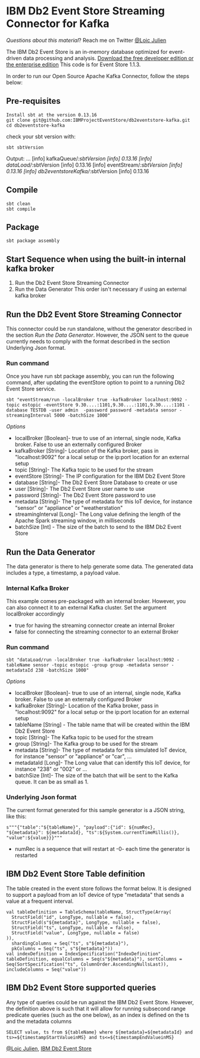 # IBM Db2 Event Store Streaming Connector for Kafka

*Questions about this material*? Reach me on Twitter [@Loic Julien](https://twitter.com/loicjulien)

The IBM Db2 Event Store is an in-memory database optimized for event-driven data processing and analysis. [Download the free developer edition or the enterprise edition](https://www.ibm.com/us-en/marketplace/db2-event-store)
This code is for Event Store 1.1.3.

In order to run our Open Source Apache Kafka Connector, follow the steps below:

## Pre-requisites
```
Install sbt at the version 0.13.16
git clone git@github.com:IBMProjectEventStore/db2eventstore-kafka.git
cd db2eventstore-kafka
```

check your sbt version with:
```
sbt sbtVersion
```
Output:
...
[info] kafkaQueue/*:sbtVersion
[info] 	0.13.16
[info] dataLoad/*:sbtVersion
[info] 	0.13.16
[info] eventStream/*:sbtVersion
[info] 	0.13.16
[info] db2eventstoreKafka/*:sbtVersion
[info] 	0.13.16

## Compile
```
sbt clean
sbt compile
```

## Package
```
sbt package assembly
```

## Start Sequence when using the built-in internal kafka broker
1. Run the Db2 Event Store Streaming Connector
2. Run the Data Generator
This order isn't necessary if using an external kafka broker

## Run the Db2 Event Store Streaming Connector

This connector could be run standalone, without the generator described in the section *Run the Data Generator*. However, the JSON sent to the queue currently needs to comply with the format described in the section Underlying Json format.

### Run command
Once you have run sbt package assembly, you can run the following command, after updating the eventStore option to point to a running Db2 Event Store service.

```
sbt "eventStream/run -localBroker true -kafkaBroker localhost:9092 -topic estopic -eventStore 9.30....:1101,9.30....:1101,9.30....:1101 -database TESTDB -user admin  -password password -metadata sensor -streamingInterval 5000 -batchSize 1000"
```

*Options*
- localBroker [Boolean]- true to use of an internal, single node, Kafka broker. False to use an externally configured Broker
- kafkaBroker [String]- Location of the Kafka broker, pass in "localhost:9092" for a local setup or the ip:port location for an external setup
- topic [String]- The Kafka topic to be used for the stream
- eventStore [String]- The IP configuration for the IBM Db2 Event Store
- database [String]- The Db2 Event Store Database to create or use
- user [String]- The Db2 Event Store user name to use
- password [String]- The Db2 Event Store password to use
- metadata [String]- The type of metadata for this IoT device, for instance "sensor" or "appliance" or "weatherstation"  
- streamingInterval [Long]- The Long value defining the length of the Apache Spark streaming window, in milliseconds
- batchSize [Int] - The size of the batch to send to the IBM Db2 Event Store

## Run the Data Generator

The data generator is there to help generate some data. The generated data includes a type, a timestamp, a payload value.

### Internal Kafka Broker
This example comes pre-packaged with an internal broker. However, you can also connect it to an external Kafka cluster. Set the argument localBroker accordingly
- true for having the streaming connector create an internal Broker
- false for connecting the streaming connector to an external Broker

### Run command
```
sbt "dataLoad/run -localBroker true -kafkaBroker localhost:9092 -tableName sensor -topic estopic -group group -metadata sensor -metadataId 238 -batchSize 1000"
```

*Options*
- localBroker [Boolean]- true to use of an internal, single node, Kafka broker. False to use an externally configured Broker
- kafkaBroker [String]- Location of the Kafka broker, pass in "localhost:9092" for a local setup or the ip:port location for an external setup
- tableName [String] - The table name that will be created within the IBM Db2 Event Store
- topic [String]- The Kafka topic to be used for the stream
- group [String]- The Kafka group to be used for the stream
- metadata [String]- The type of metadata for this simulated IoT device, for instance "sensor" or "appliance" or "car", ...
- metadataId [Long]- The Long value that can identify this IoT device, for instance "238" or "002" or ...
- batchSize [Int]- The size of the batch that will be sent to the Kafka queue. It can be as small as 1.

### Underlying Json format
The current format generated for this sample generator is a JSON string, like this:
```
s"""{"table":"${tableName}", "payload":{"id": ${numRec}, "${metadata}": ${metadataId}, "ts":${System.currentTimeMillis()}, "value":${value}}}"""
```
- numRec is a sequence that will restart at -0- each time the generator is restarted

## IBM Db2 Event Store Table definition

The table created in the event store follows the format below. It is designed to support a payload from an IoT device of type "metadata" that sends a value at a frequent interval.

```
val tableDefinition = TableSchema(tableName, StructType(Array(
  StructField("id", LongType, nullable = false),
  StructField(s"${metadata}", LongType, nullable = false),
  StructField("ts", LongType, nullable = false),
  StructField("value", LongType, nullable = false)
)),
  shardingColumns = Seq("ts", s"${metadata}"),
  pkColumns = Seq("ts", s"${metadata}"))
val indexDefinition = IndexSpecification("IndexDefinition", tableDefinition, equalColumns = Seq(s"${metadata}"), sortColumns = Seq(SortSpecification("ts", ColumnOrder.AscendingNullsLast)), includeColumns = Seq("value"))
```

## IBM Db2 Event Store supported queries

Any type of queries could be run against the IBM Db2 Event Store. However, the definition above is such that it will allow for running subsecond range predicate queries (such as the one below), as an index is defined on the ts and the metadata columns
```
SELECT value, ts from ${tableName} where ${metadata}=${metadataId} and ts>=${timestampStartValueinMS} and ts<=${timestampEndValueinMS}
```

[@Loic Julien](https://twitter.com/loicjulien), [IBM Db2 Event Store](https://www.ibm.com/products/db2-event-store)
